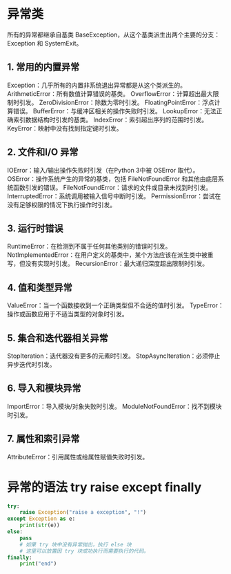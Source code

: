 # 异常类
所有的异常都继承自基类 BaseException，从这个基类派生出两个主要的分支：Exception 和 SystemExit。
## 1. 常用的内置异常
Exception：几乎所有的内置非系统退出异常都是从这个类派生的。
ArithmeticError：所有数值计算错误的基类。
OverflowError：计算超出最大限制时引发。
ZeroDivisionError：除数为零时引发。
FloatingPointError：浮点计算错误。
BufferError：与缓冲区相关的操作失败时引发。
LookupError：无法正确索引数据结构时引发的基类。
IndexError：索引超出序列的范围时引发。
KeyError：映射中没有找到指定键时引发。
## 2. 文件和I/O 异常
IOError：输入/输出操作失败时引发（在Python 3中被 OSError 取代）。
OSError：操作系统产生的异常的基类，包括 FileNotFoundError 和其他由底层系统函数引发的错误。
FileNotFoundError：请求的文件或目录未找到时引发。
InterruptedError：系统调用被输入信号中断时引发。
PermissionError：尝试在没有足够权限的情况下执行操作时引发。
## 3. 运行时错误
RuntimeError：在检测到不属于任何其他类别的错误时引发。
NotImplementedError：在用户定义的基类中，某个方法应该在派生类中被重写，但没有实现时引发。
RecursionError：最大递归深度超出限制时引发。
## 4. 值和类型异常
ValueError：当一个函数接收到一个正确类型但不合适的值时引发。
TypeError：操作或函数应用于不适当类型的对象时引发。
## 5. 集合和迭代器相关异常
StopIteration：迭代器没有更多的元素时引发。
StopAsyncIteration：必须停止异步迭代时引发。
## 6. 导入和模块异常
ImportError：导入模块/对象失败时引发。
ModuleNotFoundError：找不到模块时引发。
## 7. 属性和索引异常
AttributeError：引用属性或给属性赋值失败时引发。


# 异常的语法 try raise except finally
```python
try:
    raise Exception("raise a exception", "!")
except Exception as e:
    print(str(e))
else:
    pass
    # 如果 try 块中没有异常抛出，执行 else 块
    # 这里可以放置因 try 块成功执行而需要执行的代码。
finally:
    print("end")
```
    

